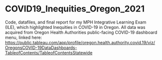 # COVID19_Inequities_Oregon_2021

Code, datafiles, and final report for my MPH Integrative Learning Exam (ILE), which highlighted Inequities in COVID-19 in Oregon.
All data was acquired from Oregon Health Authorities public-facing COVID-19 dashboard menu, linked here:
https://public.tableau.com/app/profile/oregon.health.authority.covid.19/viz/OregonsCOVID-19DataDashboards-TableofContents/TableofContentsStatewide
